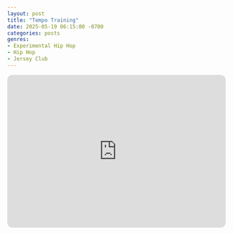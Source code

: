 ```yaml
---
layout: post
title: "Tempo Training"
date: 2025-05-19 06:15:00 -0700
categories: posts
genres:
- Experimental Hip Hop
- Hip Hop
- Jersey Club 
---
```

<iframe style="border-radius:12px" src="https://open.spotify.com/embed/playlist/6h0ndd1Kk2fHPqd79NoEXY?utm_source=generator" width="100%" height="352" frameBorder="0" allowfullscreen="" allow="autoplay; clipboard-write; encrypted-media; fullscreen; picture-in-picture" loading="lazy"></iframe>